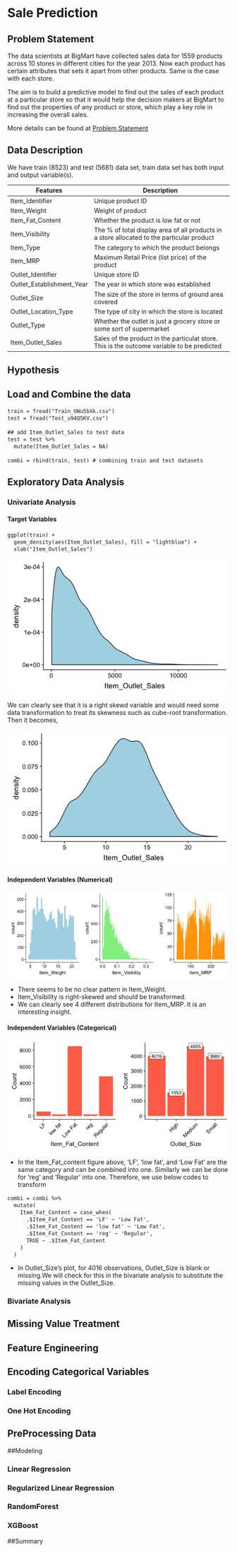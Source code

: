 # Sale Prediction

## Problem Statement
The data scientists at BigMart have collected sales data for 1559 products across 10 stores in different cities for the year 2013. Now each product has certain attributes that sets it apart from other products. Same is the case with each store.

The aim is to build a predictive model to find out the sales of each product at a particular store so that it would help the decision makers at BigMart to find out the properties of any product or store, which play a key role in increasing the overall sales.

More details can be found at [Problem Statement](https://datahack.analyticsvidhya.com/contest/practice-problem-big-mart-sales-iii/)

## Data Description
We have train (8523) and test (5681) data set, train data set has both input and output variable(s).

| Features | Description |
| --- | --- |
| Item_Identifier | Unique product ID |
| Item_Weight | Weight of product |
| Item_Fat_Content | Whether the product is low fat or not |
| Item_Visibility | The % of total display area of all products in a store allocated to the particular product|
| Item_Type | The category to which the product belongs|
| Item_MRP | Maximum Retail Price (list price) of the product |
| Outlet_Identifier | Unique store ID |
| Outlet_Establishment_Year | The year in which store was established |
| Outlet_Size | The size of the store in terms of ground area covered |
| Outlet_Location_Type | The type of city in which the store is located |
| Outlet_Type | Whether the outlet is just a grocery store or some sort of supermarket |
| Item_Outlet_Sales | Sales of the product in the particulat store. This is the outcome variable to be predicted | 

## Hypothesis

## Load and Combine the data

```
train = fread("Train_UWu5bXk.csv")
test = fread("Test_u94Q5KV.csv")

## add Item_Outlet_Sales to test data
test = test %>% 
  mutate(Item_Outlet_Sales = NA)

combi = rbind(train, test) # combining train and test datasets
```

## Exploratory Data Analysis
### Univariate Analysis
#### Target Variables
```
ggplot(train) + 
  geom_density(aes(Item_Outlet_Sales), fill = "lightblue") +
  xlab("Item_Outlet_Sales")
```
![](Pictures/1_target_dist_2.png)

We can clearly see that it is a right skewd variable and would need some data transformation to treat its skewness such as cube-root transformation. Then it becomes,

![](Pictures/1_target_dist_1.png)

#### Independent Variables (Numerical)
![](Pictures/2_weight_visibility_mrp.png)

- There seems to be no clear pattern in Item_Weight.
- Item_Visibility is right-skewed and should be transformed.
- We can clearly see 4 different distributions for Item_MRP. It is an interesting insight.

#### Independent Variables (Categorical)
![](Pictures/3_fat_outlet_size.png)

- In the Item_Fat_content figure above, ‘LF’, ‘low fat’, and ‘Low Fat’ are the same category and can be combined into one. Similarly we can be done for ‘reg’ and ‘Regular’ into one. Therefore, we use below codes to transform

```
combi = combi %>%
  mutate(
    Item_Fat_Content = case_when(
      .$Item_Fat_Content == 'LF' ~ 'Low Fat',
      .$Item_Fat_Content == 'low fat' ~ 'Low Fat',
      .$Item_Fat_Content == 'reg' ~ 'Regular',
      TRUE ~ .$Item_Fat_Content
    )
  )
```

- In Outlet_Size’s plot, for 4016 observations, Outlet_Size is blank or missing.We will check for this in the bivariate analysis to substitute the missing values in the Outlet_Size.





### Bivariate Analysis
## Missing Value Treatment
## Feature Engineering
## Encoding Categorical Variables
### Label Encoding
### One Hot Encoding
## PreProcessing Data
##Modeling
### Linear Regression
### Regularized Linear Regression
### RandomForest
### XGBoost
##Summary
